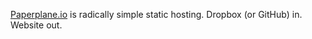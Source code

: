 [Paperplane.io](http://paperplane.io) is radically simple static hosting. Dropbox (or GitHub) in. Website out.
